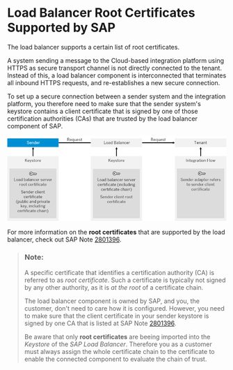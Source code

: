 <!-- loio4509f605e83c4c939a91b81eb3a6cdea -->

# Load Balancer Root Certificates Supported by SAP

The load balancer supports a certain list of root certificates.

A system sending a message to the Cloud-based integration platform using HTTPS as secure transport channel is not directly connected to the tenant. Instead of this, a load balancer component is interconnected that terminates all inbound HTTPS requests, and re-establishes a new secure connection.

To set up a secure connection between a sender system and the integration platform, you therefore need to make sure that the sender system's keystore contains a client certificate that is signed by one of those certification authorities \(CAs\) that are trusted by the load balancer component of SAP.

![](images/SAP_HCI_Onboarding_Inbound_Authentication_Certificates_38225ed.png)

For more information on the **root certificates** that are supported by the load balancer, check out SAP Note [2801396](https://me.sap.com/notes/2801396).

> ### Note:  
> A specific certificate that identifies a certification authority \(CA\) is referred to as *root certificate*. Such a certificate is typically not signed by any other authority, as it is *at the root* of a certificate chain.
> 
> The load balancer component is owned by SAP, and you, the customer, don't need to care how it is configured. However, you need to make sure that the client certificate in your sender keystore is signed by one CA that is listed at SAP Note [2801396](https://me.sap.com/notes/2801396).
> 
> Be aware that only **root certificates** are beeing imported into the *Keystore* of the *SAP Load Balancer*. Therefore you as a customer must always assign the whole certificate chain to the certificate to enable the connected component to evaluate the chain of trust.

